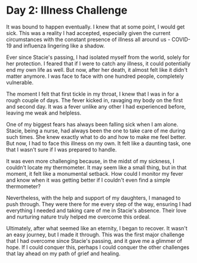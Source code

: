 # Day 2: Illness Challenge

It was bound to happen eventually. I knew that at some point, I would get sick. This was a reality I had accepted, especially given the current circumstances with the constant presence of illness all around us - COVID-19 and influenza lingering like a shadow.

Ever since Stacie's passing, I had isolated myself from the world, solely for her protection. I feared that if I were to catch any illness, it could potentially end my own life as well. But now, after her death, it almost felt like it didn't matter anymore. I was face to face with one hundred people, completely vulnerable.

The moment I felt that first tickle in my throat, I knew that I was in for a rough couple of days. The fever kicked in, ravaging my body on the first and second day. It was a fever unlike any other I had experienced before, leaving me weak and helpless.

One of my biggest fears has always been falling sick when I am alone. Stacie, being a nurse, had always been the one to take care of me during such times. She knew exactly what to do and how to make me feel better. But now, I had to face this illness on my own. It felt like a daunting task, one that I wasn't sure if I was prepared to handle.

It was even more challenging because, in the midst of my sickness, I couldn't locate my thermometer. It may seem like a small thing, but in that moment, it felt like a monumental setback. How could I monitor my fever and know when it was getting better if I couldn't even find a simple thermometer?

Nevertheless, with the help and support of my daughters, I managed to push through. They were there for me every step of the way, ensuring I had everything I needed and taking care of me in Stacie's absence. Their love and nurturing nature truly helped me overcome this ordeal.

Ultimately, after what seemed like an eternity, I began to recover. It wasn't an easy journey, but I made it through. This was the first major challenge that I had overcome since Stacie's passing, and it gave me a glimmer of hope. If I could conquer this, perhaps I could conquer the other challenges that lay ahead on my path of grief and healing.